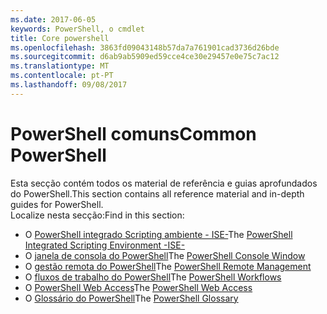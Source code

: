 ```yaml
---
ms.date: 2017-06-05
keywords: PowerShell, o cmdlet
title: Core powershell
ms.openlocfilehash: 3863fd09043148b57da7a761901cad3736d26bde
ms.sourcegitcommit: d6ab9ab5909ed59cce4ce30e29457e0e75c7ac12
ms.translationtype: MT
ms.contentlocale: pt-PT
ms.lasthandoff: 09/08/2017
---
```

# <a name="common-powershell"></a><span data-ttu-id="c951a-103">PowerShell comuns</span><span class="sxs-lookup"><span data-stu-id="c951a-103">Common PowerShell</span></span>
<span data-ttu-id="c951a-104">Esta secção contém todos os material de referência e guias aprofundados do PowerShell.</span><span class="sxs-lookup"><span data-stu-id="c951a-104">This section contains all reference material and in-depth guides for PowerShell.</span></span>  
<span data-ttu-id="c951a-105">Localize nesta secção:</span><span class="sxs-lookup"><span data-stu-id="c951a-105">Find in this section:</span></span>
- <span data-ttu-id="c951a-106">O [PowerShell integrado Scripting ambiente - ISE-](ise-guide.md)</span><span class="sxs-lookup"><span data-stu-id="c951a-106">The [PowerShell Integrated Scripting Environment -ISE-](ise-guide.md)</span></span>
- <span data-ttu-id="c951a-107">O [janela de consola do PowerShell](console-guide.md)</span><span class="sxs-lookup"><span data-stu-id="c951a-107">The [PowerShell Console Window](console-guide.md)</span></span>
- <span data-ttu-id="c951a-108">O [gestão remota do PowerShell](Running-Remote-Commands.md)</span><span class="sxs-lookup"><span data-stu-id="c951a-108">The [PowerShell Remote Management](Running-Remote-Commands.md)</span></span>
- <span data-ttu-id="c951a-109">O [fluxos de trabalho do PowerShell](workflows-guide.md)</span><span class="sxs-lookup"><span data-stu-id="c951a-109">The [PowerShell Workflows](workflows-guide.md)</span></span>
- <span data-ttu-id="c951a-110">O [PowerShell Web Access](web-access.md)</span><span class="sxs-lookup"><span data-stu-id="c951a-110">The [PowerShell Web Access](web-access.md)</span></span>
- <span data-ttu-id="c951a-111">O [Glossário do PowerShell](../Windows-PowerShell-Glossary.md)</span><span class="sxs-lookup"><span data-stu-id="c951a-111">The [PowerShell Glossary](../Windows-PowerShell-Glossary.md)</span></span>


